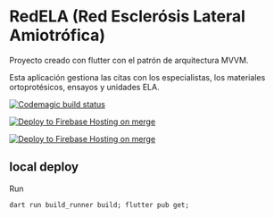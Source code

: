 # RedELA (Red Esclerósis Lateral Amiotrófica)

Proyecto creado con flutter con el patrón de arquitectura MVVM.

Esta aplicación gestiona las citas con los especialistas, los materiales ortoprotésicos, ensayos y unidades ELA.

[![Codemagic build status](https://api.codemagic.io/apps/66680f17424cb7911659eeea/66680f17424cb7911659eee9/status_badge.svg)](https://codemagic.io/apps/66680f17424cb7911659eeea/66680f17424cb7911659eee9/latest_build)

[![Deploy to Firebase Hosting on merge](https://github.com/jmc1005/red-ela/actions/workflows/firebase-hosting-merge.yml/badge.svg)](https://github.com/jmc1005/red-ela/actions/workflows/firebase-hosting-merge.yml)

[![Deploy to Firebase Hosting on merge](https://github.com/jmc1005/red-ela/actions/workflows/firebase-hosting-merge.yml/badge.svg)](https://github.com/jmc1005/red-ela/actions/workflows/firebase-hosting-merge.yml)

## local deploy

Run

```
dart run build_runner build; flutter pub get;
```
